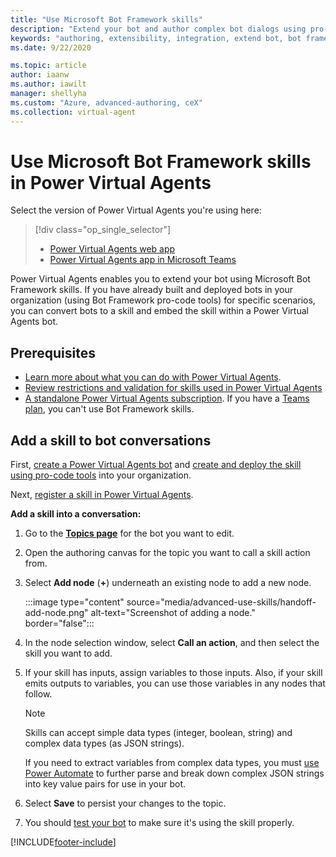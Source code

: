 ```yaml
---
title: "Use Microsoft Bot Framework skills"
description: "Extend your bot and author complex bot dialogs using pro-code tools to build Microsoft Bot Framework skills that enable the bot to book an appointment, send a confirmation email, manage tasks, and more."
keywords: "authoring, extensibility, integration, extend bot, bot framework, skills, custom capabilities, PVA"
ms.date: 9/22/2020

ms.topic: article
author: iaanw
ms.author: iawilt
manager: shellyha
ms.custom: "Azure, advanced-authoring, ceX"
ms.collection: virtual-agent
---
```


# Use Microsoft Bot Framework skills in Power Virtual Agents

Select the version of Power Virtual Agents you're using here:

> [!div class="op_single_selector"]
>
> - [Power Virtual Agents web app](advanced-use-skills.md)
> - [Power Virtual Agents app in Microsoft Teams](teams/advanced-use-skills-teams.md)

Power Virtual Agents enables you to extend your bot using Microsoft Bot Framework skills. If you have already built and deployed bots in your organization (using Bot Framework pro-code tools) for specific scenarios, you can convert bots to a skill and embed the skill within a Power Virtual Agents bot.

## Prerequisites

- [Learn more about what you can do with Power Virtual Agents](fundamentals-what-is-power-virtual-agents.md).
- [Review restrictions and validation for skills used in Power Virtual Agents](/azure/bot-service/skill-pva)
- [A standalone Power Virtual Agents subscription](requirements-licensing-subscriptions.md#standalone-power-virtual-agents-subscription). If you have a [Teams plan](requirements-licensing-subscriptions.md#power-virtual-agents-for-microsoft-teams-plan), you can't use Bot Framework skills.

## Add a skill to bot conversations

First, [create a Power Virtual Agents bot](authoring-first-bot.md) and [create and deploy the skill using pro-code tools](https://go.microsoft.com/fwlink/?linkid=2110533) into your organization.

Next, [register a skill in Power Virtual Agents](configuration-add-skills.md).

**Add a skill into a conversation:**

1. Go to the [**Topics page**](authoring-create-edit-topics.md) for the bot you want to edit.

1. Open the authoring canvas for the topic you want to call a skill action from.

1. Select **Add node** (**+**) underneath an existing node to add a new node.

    :::image type="content" source="media/advanced-use-skills/handoff-add-node.png" alt-text="Screenshot of adding a node." border="false":::

1. In the node selection window, select **Call an action**, and then select the skill you want to add.

1. If your skill has inputs, assign variables to those inputs. Also, if your skill emits outputs to variables, you can use those variables in any nodes that follow.

    > [!NOTE]
    > Skills can accept simple data types (integer, boolean, string) and complex data types (as JSON strings).
    >
    > If you need to extract variables from complex data types, you must [use Power Automate](advanced-flow.md) to further parse and break down complex JSON strings into key value pairs for use in your bot.

1. Select **Save** to persist your changes to the topic.

1. You should [test your bot](authoring-test-bot.md) to make sure it's using the skill properly.

[!INCLUDE[footer-include](includes/footer-banner.md)]
